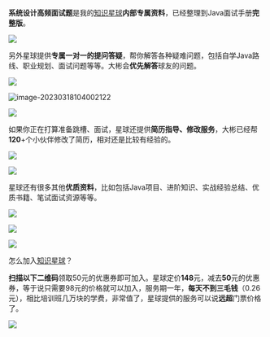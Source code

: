 **系统设计高频面试题**是我的[知识星球](https://topjavaer.cn/zsxq/introduce.html)**内部专属资料**，已经整理到Java面试手册**完整版**。

![](http://img.topjavaer.cn/img/20230325172121.png)

另外星球提供**专属一对一的提问答疑**，帮你解答各种疑难问题，包括自学Java路线、职业规划、面试问题等等。大彬会**优先解答**球友的问题。

![](http://img.topjavaer.cn/img/image-20230318103729439.png)

![image-20230318104002122](http://img.topjavaer.cn/img/image-20230318104002122.png)

![](http://img.topjavaer.cn/img/image-20230102210715391.png)

如果你正在打算准备跳槽、面试，星球还提供**简历指导、修改服务**，大彬已经帮**120**+个小伙伴修改了简历，相对还是比较有经验的。

![](http://img.topjavaer.cn/img/23届-天津工业大学-主修课程-点评.jpg)

![](http://img.topjavaer.cn/img/简历修改1.png)

星球还有很多其他**优质资料**，比如包括Java项目、进阶知识、实战经验总结、优质书籍、笔试面试资源等等。

![](http://img.topjavaer.cn/img/image-20221229145413500.png)

![](http://img.topjavaer.cn/img/image-20221229145455706.png)

![](http://img.topjavaer.cn/img/image-20221229145550185.png)

怎么加入[知识星球](https://topjavaer.cn/zsxq/introduce.html)？

**扫描以下二维码**领取50元的优惠券即可加入。星球定价**148**元，减去**50**元的优惠券，等于说只需要98元的价格就可以加入，服务期一年，**每天不到三毛钱**（0.26元），相比培训班几万块的学费，非常值了，星球提供的服务可以说**远超**门票价格了。

![](http://img.topjavaer.cn/img/202304212233017.png)